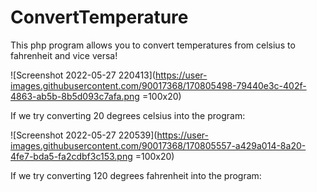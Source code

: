 # ConvertTemperature
This php program allows you to convert temperatures from celsius to fahrenheit and vice versa!

![Screenshot 2022-05-27 220413](https://user-images.githubusercontent.com/90017368/170805498-79440e3c-402f-4863-ab5b-8b5d093c7afa.png =100x20)

If we try converting 20 degrees celsius into the program: 

![Screenshot 2022-05-27 220539](https://user-images.githubusercontent.com/90017368/170805557-a429a014-8a20-4fe7-bda5-fa2cdbf3c153.png =100x20)


If we try converting 120 degrees fahrenheit into the program:
